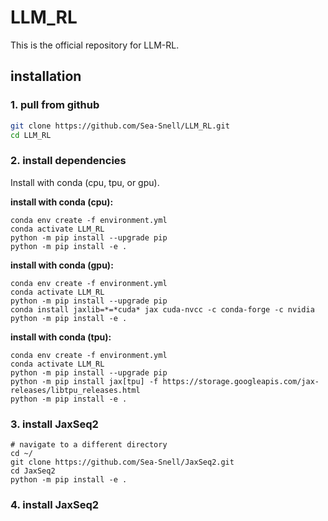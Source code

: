 # LLM_RL

This is the official repository for LLM-RL. 

## installation

### **1. pull from github**

``` bash
git clone https://github.com/Sea-Snell/LLM_RL.git
cd LLM_RL
```

### **2. install dependencies**

Install with conda (cpu, tpu, or gpu).

**install with conda (cpu):**
``` shell
conda env create -f environment.yml
conda activate LLM_RL
python -m pip install --upgrade pip
python -m pip install -e .
```

**install with conda (gpu):**
``` shell
conda env create -f environment.yml
conda activate LLM_RL
python -m pip install --upgrade pip
conda install jaxlib=*=*cuda* jax cuda-nvcc -c conda-forge -c nvidia
python -m pip install -e .
```

**install with conda (tpu):**
``` shell
conda env create -f environment.yml
conda activate LLM_RL
python -m pip install --upgrade pip
python -m pip install jax[tpu] -f https://storage.googleapis.com/jax-releases/libtpu_releases.html
python -m pip install -e .
```

### **3. install JaxSeq2**
``` shell
# navigate to a different directory
cd ~/
git clone https://github.com/Sea-Snell/JaxSeq2.git
cd JaxSeq2
python -m pip install -e .
```
### **4. install JaxSeq2**
